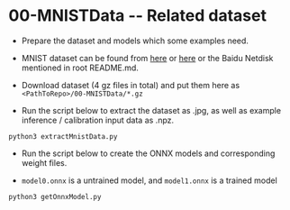 # 00-MNISTData -- Related dataset

+ Prepare the dataset and models which some examples need.

+ MNIST dataset can be found from [here](http://yann.lecun.com/exdb/mnist/) or [here](https://storage.googleapis.com/cvdf-datasets/mnist/) or the Baidu Netdisk mentioned in root README.md.

+ Download dataset (4 gz files in total) and put them here as `<PathToRepo>/00-MNISTData/*.gz`

+ Run the script below to extract the dataset as .jpg, as well as example inference / calibration input data as .npz.

```shell
python3 extractMnistData.py
```

+ Run the script below to create the ONNX models and corresponding weight files.

+ `model0.onnx` is a untrained model, and `model1.onnx` is a trained model

```shell
python3 getOnnxModel.py
```
